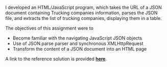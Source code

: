I developed an HTML/JavaScript program, which takes the URL of a JSON document containing Trucking companies information, parses the JSON file, and extracts the list of trucking companies, displaying them in a table. 

The objectives of this assignment were to
<ul>
<li> Become familiar with the navigating JavaScript JSON objects </li>
<li> Use of JSON.parse parser and synchronous XMLHttpRequest     </li>
<li> Transform the content of a JSON document into an HTML page  </li>
</ul>

A link to the reference solution is provided <b><a href="https://www.youtube.com/watch?v=u---5poMJj0&ab_channel=MarcoPapa">here</a></b>.
